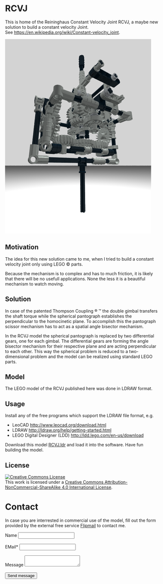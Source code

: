 # RCVJ

This is home of the Reininghaus Constant Velocity Joint RCVJ, a maybe new solution to build a constant velocity Joint.<br>
See https://en.wikipedia.org/wiki/Constant-velocity_joint.

![RCVJ.png](./docs/V9b1.png)

## Motivation

The idea for this new solution came to me, when I tried to build a constant velocity joint only using LEGO &copy; parts.

Because the mechanism is to complex and has to much friction, it is likely that there will be no usefull applications. None the less it is a beautiful mechanism to watch moving.

## Solution

In case of the patented Thompson Coupling &reg; &trade; the double gimbal transfers the shaft torque while the spherical pantograph establishes the perpendicular to the homocinetic plane. To accomplish this the pantograph scissor mechanism has to act as a spatial angle bisector mechanism.

In the RCVJ model the spherical pantograph is replaced by two differential gears, one for each gimbal. The differential gears are forming the angle bisector mechanism for their respective plane and are acting perpendicular to each other. This way the spherical problem is reduced to a two-dimensional problem and the model can be realized using standard LEGO parts.

## Model

The LEGO model of the RCVJ published here was done in LDRAW format.

## Usage

Install any of the free programs which support the LDRAW file format, e.g.

* LeoCAD http://www.leocad.org/download.html
* LDRAW http://ldraw.org/help/getting-started.html
* LEGO Digital Designer (LDD) http://ldd.lego.com/en-us/download

Download this model [RCVJ.ldr](model/RCVJ.ldr) and load it into the software. Have fun building the model.

## License

<a rel="license" href="http://creativecommons.org/licenses/by-nc-sa/4.0/"><img alt="Creative Commons License" style="border-width:0" src="https://i.creativecommons.org/l/by-nc-sa/4.0/88x31.png" /></a><br />This work is licensed under a <a rel="license" href="http://creativecommons.org/licenses/by-nc-sa/4.0/">Creative Commons Attribution-NonCommercial-ShareAlike 4.0 International License</a>.

# Contact

In case you are interrested in commercial use of the model, fill out the form provided by the external free service [Flipmail](http://flipmail.co) to contact me.

<form action="//flipmail.co/api/rbZQ8BOk19d6CaYlw64j" method="post">
  <label for="name">Name</label>
  <input type="text" name="name"></input><br><br>
  <label for="email">EMail*</label>
  <input type="email" name="email" required="true"></input><br><br>
  Message
  <textarea name="message"></textarea><br><br>
  <button type="submit">Send message</button>
  <input type="hidden" name="_subject" value="RCVJ inquiry"></input>
  <input type="hidden" name="_confirmation" value="Thank you! We have received your message and will get back to you asap."></input>
  <input type="text" name="_honey" value="" style="display:none"></input>
  <input type="hidden" name="_replyto" value="%email"></input>
</form>
